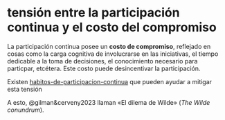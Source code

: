 # tensión entre la participación continua y el costo del compromiso

La participación continua posee un **costo de compromiso**, reflejado en cosas como la carga cognitiva de involucrarse en las iniciativas, el tiempo dedicable a la toma de decisiones, el conocimiento necesario para particpar, etcétera. Este costo puede desincentivar la participación.

Existen [habitos-de-participacion-continua](habitos-de-participacion-continua.md) que pueden ayudar a mitigar esta tensión

A esto, @gilman&cerveny2023 llaman «El dilema de Wilde» (*The Wilde conundrum*).
